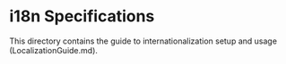 # i18n Specifications

This directory contains the guide to internationalization setup and usage
(LocalizationGuide.md).

